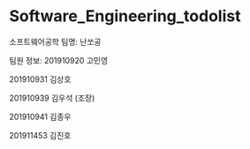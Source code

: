 # Software_Engineering_todolist
소프트웨어공학
팀명: 난쏘공


팀원 정보:
201910920 고민영


201910931 김상호


201910939 김우석 (조장)


201910941 김종우

201911453 김진호
